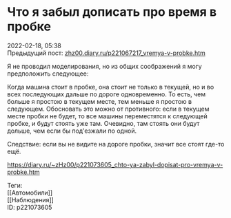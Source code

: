 Что я забыл дописать про время в пробке
========================================

   
 2022-02-18, 05:38   
  Предыдущий пост:  [zhz00.diary.ru/p221067217\_vremya-v-probke.htm](Время%20в%20пробке)    
   
 Я не проводил моделирования, но из общих соображений я могу предположить следующее:   
   
 Когда машина стоит в пробке, она стоит не только в текущей, но и во всех последующих дальше по дороге одновременно. То есть, чем больше я простою в текущем месте, тем меньше я простою в следующем. Обосновать это можно от противного: если в текущем месте пробки не будет, то все машины переместятся к следующей пробке, и будут стоять уже там. Очевидно, там стоять они будут дольше, чем если бы под'езжали по одной.   
   
 Следствие: если вы не видите на дороге пробки, значит все стоят где-то ещё.   
    
 <https://diary.ru/~zHz00/p221073605_chto-ya-zabyl-dopisat-pro-vremya-v-probke.htm>   
   
 Теги:   
 [[Автомобили]]   
 [[Наблюдения]]   
 ID: p221073605